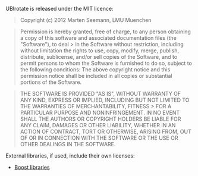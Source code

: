 UBIrotate is released under the MIT licence:

> Copyright (c) 2012 Marten Seemann, LMU Muenchen

> Permission is hereby granted, free of charge, to any person obtaining a copy of this software and associated documentation files (the "Software"), to deal > in the Software without restriction, including without limitation the rights to use, copy, modify, merge, publish, distribute, sublicense, and/or sell copies of the Software, and to permit persons to whom the Software is furnished to do so, subject to the following conditions:
> The above copyright notice and this permission notice shall be included in all copies or substantial portions of the Software.

> THE SOFTWARE IS PROVIDED "AS IS", WITHOUT WARRANTY OF ANY KIND, EXPRESS OR IMPLIED, INCLUDING BUT NOT LIMITED TO THE WARRANTIES OF MERCHANTABILITY, FITNESS > FOR A PARTICULAR PURPOSE AND NONINFRINGEMENT. IN NO EVENT SHALL THE AUTHORS OR COPYRIGHT HOLDERS BE LIABLE FOR ANY CLAIM, DAMAGES OR OTHER LIABILITY, WHETHER IN AN ACTION OF CONTRACT, TORT OR OTHERWISE, ARISING FROM, OUT OF OR IN CONNECTION WITH THE SOFTWARE OR THE USE OR OTHER DEALINGS IN THE SOFTWARE.

External libraries, if used, include their own licenses:

* [Boost libraries](http://www.boost.org/)